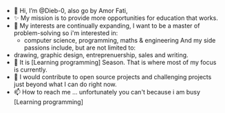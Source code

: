 - 👋 Hi, I’m @Dieb-0, also go by Amor Fati,
- ✨ My mission is to provide more opportunities for education that works.
- 👀 My interests are continually expanding, I want to be a master of problem-solving so i'm interested in:
  - computer science, programming, maths & engineering
And my side passions include, but are not limited to:
- drawing, graphic design, entreprenuership, sales and writing.
- 🌱 It is [Learning programming] Season. That is where most of my focus is currently.
- 💞️ I would contribute to open source projects and challenging projects just beyond what I can do right now. 
- 📫 How to reach me ... unfortunately you can't because i am busy [Learning programming]

<!---
Dieb-0/Dieb-0 is a ✨ special ✨ repository because its `README.md` (this file) appears on your GitHub profile.
You can click the Preview link to take a look at your changes.
--->
